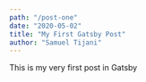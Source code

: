 ```yaml
---
path: "/post-one"
date: "2020-05-02"
title: "My First Gatsby Post"
author: "Samuel Tijani"
---
```


This is my very first post in Gatsby